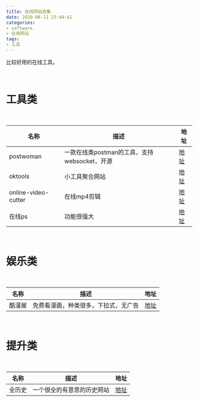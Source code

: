 ```yaml
---
title: 在线网站收集
date: 2020-06-11 23:44:41
categories:
- software
- 在线网站
tags:
- 工具
---
```

比较好用的在线工具。

<!-- more -->

<br/>

# 工具类

<br/>

|名称|描述|地址|
|---|---|---|
|postwoman|一款在线类postman的工具，支持websocket，开源|[地址](https://postwoman.io/)|
|oktools|小工具聚合网站|[地址](https://oktools.net/)|
|online-video-cutter|在线mp4剪辑|[地址](https://online-video-cutter.com/cn/)|
|在线ps|功能很强大|[地址](https://www.uupoop.com/)|

<br/>

# 娱乐类

<br/>

|名称|描述|地址|
|---|---|---|
|酷漫屋|免费看漫画，种类很多，下拉式，无广告|[地址](http://www.kuman5.com/)|


<br/>

# 提升类

<br/>

|名称|描述|地址|
|---|---|---|
|全历史|一个很全的有意思的历史网站|[地址](https://www.allhistory.com/)|

